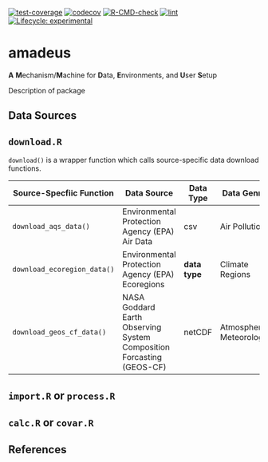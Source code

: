 [![test-coverage](https://github.com/Spatiotemporal-Exposures-and-Toxicology/amadeus/actions/workflows/test-coverage.yaml/badge.svg)](https://github.com/Spatiotemporal-Exposures-and-Toxicology/amadeus/actions/workflows/test-coverage.yaml)
[![codecov](https://codecov.io/gh/Spatiotemporal-Exposures-and-Toxicology/amadeus/graph/badge.svg)](https://codecov.io/gh/Spatiotemporal-Exposures-and-Toxicology/amadeus)
[![R-CMD-check](https://github.com/Spatiotemporal-Exposures-and-Toxicology/amadeus/actions/workflows/check-standard.yaml/badge.svg)](https://github.com/Spatiotemporal-Exposures-and-Toxicology/amadeus/actions/workflows/check-standard.yaml)
[![lint](https://github.com/Spatiotemporal-Exposures-and-Toxicology/amadeus/actions/workflows/lint.yaml/badge.svg)](https://github.com/Spatiotemporal-Exposures-and-Toxicology/amadeus/actions/workflows/lint.yaml)
[![Lifecycle:
experimental](https://img.shields.io/badge/lifecycle-experimental-orange.svg)](https://lifecycle.r-lib.org/articles/stages.html#experimental)

# amadeus

**A** **M**echanism/**M**achine for **D**ata, **E**nvironments, and **U**ser **S**etup

Description of package

## Data Sources

## `download.R`

`download()` is a wrapper function which calls source-specific data download functions.

| Source-Specfiic Function     | Data Source  | Data Type  | Data Genre  |
| ---------------------------- | ------------ | ---------- | ----------- |
| `download_aqs_data()`    | Environmental Protection Agency (EPA) Air Data | csv | Air Pollution |
| `download_ecoregion_data()` | Environmental Protection Agency (EPA) Ecoregions | **data type** | Climate Regions |
| `download_geos_cf_data()` | NASA Goddard Earth Observing System Composition Forcasting (GEOS-CF) | netCDF | Atmosphere, Meteorology |

## `import.R` or `process.R`

## `calc.R` or `covar.R`

## References

